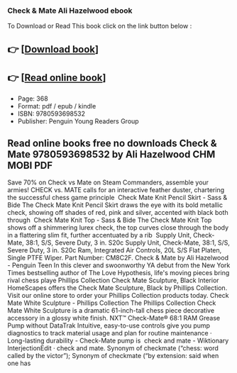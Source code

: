 ### Check & Mate Ali Hazelwood ebook

To Download or Read This book click on the link button below :

## 👉  [**[Download book](http://get-pdfs.com/download.php?group=book&from=github.com&id=663433&lnk=1063 "Download book")**]

## 👉  [**[Read online book](http://get-pdfs.com/download.php?group=book&from=github.com&id=663433&lnk=1063 "Read online book")**]


* Page: 368
* Format: pdf / epub / kindle
* ISBN: 9780593698532
* Publisher: Penguin Young Readers Group



## Read online books free no downloads Check & Mate 9780593698532 by Ali Hazelwood CHM MOBI PDF



 Save 70% on Check vs Mate on Steam Commanders, assemble your armies! CHECK vs. MATE calls for an interactive feather duster, chartering the successful chess game principle 
 Check Mate Knit Pencil Skirt - Sass &amp; Bide The Check Mate Knit Pencil Skirt draws the eye with its bold metallic check, showing off shades of red, pink and silver, accented with black both through 
 Check Mate Knit Top - Sass &amp; Bide The Check Mate Knit Top shows off a shimmering lurex check, the top curves close through the body in a flattering slim fit, further accentuated by a rib 
 Supply Unit, Check-Mate, 38:1, S/S, Severe Duty, 3 in. S20c Supply Unit, Check-Mate, 38:1, S/S, Severe Duty, 3 in. S20c Ram, Integrated Air Controls, 20L S/S Flat Platen, Single PTFE Wiper. Part Number: CM8C2F.
 Check &amp; Mate by Ali Hazelwood - Penguin Teen In this clever and swoonworthy YA debut from the New York Times bestselling author of The Love Hypothesis, life&#039;s moving pieces bring rival chess playe
 Phillips Collection Check Mate Sculpture, Black Interior HomeScapes offers the Check Mate Sculpture, Black by Phillips Collection. Visit our online store to order your Phillips Collection products today.
 Check Mate White Sculpture - Phillips Collection The Phillips Collection Check Mate White Sculpture is a dramatic 61-inch-tall chess piece decorative accessory in a glossy white finish.
 NXT™ Check-Mate® 68:1 RAM Grease Pump without DataTrak Intuitive, easy-to-use controls give you pump diagnostics to track material usage and plan for routine maintenance · Long-lasting durability - Check-Mate pump is 
 check and mate - Wiktionary InterjectionEdit · check and mate. Synonym of checkmate (“chess: word called by the victor”); Synonym of checkmate (“by extension: said when one has 





